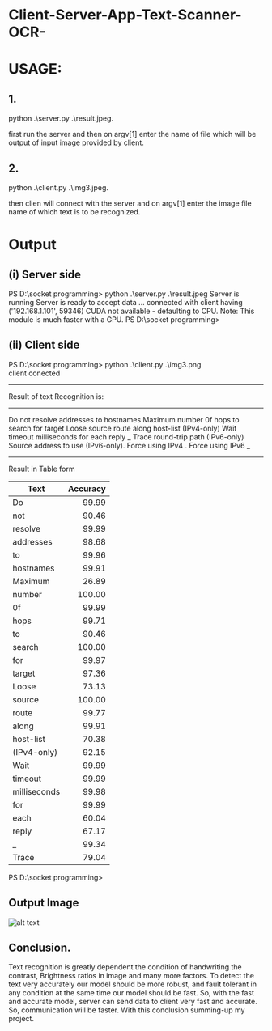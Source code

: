 # Client-Server-App-Text-Scanner-OCR-
# USAGE:
## 1.
python .\server.py .\result.jpeg.

first run the server and then on argv[1] enter the name of file  which will be output of input image provided by client.

## 2. 

python .\client.py .\img3.jpeg.

then clien will connect with the server and on argv[1] enter the image file name of which text is to be recognized.

# Output

## (i) Server side
PS D:\socket programming> python .\server.py .\result.jpeg
Server is running
Server is ready to accept data ...
connected with client having ('192.168.1.101', 59346)
CUDA not available - defaulting to CPU. Note: This module is much faster with a GPU.
PS D:\socket programming>


## (ii) Client side 
PS D:\socket programming> python .\client.py .\img3.png  
client conected
****************************************************************
Result of text Recognition is:

****************************************************************
Do not resolve addresses to hostnames Maximum number 0f hops to search for target Loose source route along host-list (IPv4-only) Wait timeout milliseconds for each reply _ Trace round-trip path (IPv6-only) Source address to use (IPv6-only). Force using IPv4 . Force using IPv6 _ 
****************************************************************
Result in Table form

|     Text     | Accuracy |
| ------------ | --------:|
|      Do      |  99.99   |
|     not      |  90.46   |
|   resolve    |  99.99   |
|  addresses   |  98.68   |
|      to      |  99.96   |
|  hostnames   |  99.91   |
|   Maximum    |  26.89   |
|    number    |  100.00  |
|      0f      |  99.99   |
|     hops     |  99.71   |
|      to      |  90.46   |
|    search    |  100.00  |
|     for      |  99.97   |
|    target    |  97.36   |
|    Loose     |  73.13   |
|    source    |  100.00  |
|    route     |  99.77   |
|    along     |  99.91   |
|  host-list   |  70.38   |
| (IPv4-only)  |  92.15   |
|     Wait     |  99.99   |
|   timeout    |  99.99   |
| milliseconds |  99.98   |
|     for      |  99.99   |
|     each     |  60.04   |
|    reply     |  67.17   |
|      _       |  99.34   |
|    Trace     |  79.04   |


PS D:\socket programming>

## Output Image

![alt text](https://github.com/rahul-maurya11b/Client-Server-App-Text-Scanner-OCR-/blob/master/result.jpeg)

## Conclusion.
Text recognition is greatly dependent the condition of
handwriting the contrast, Brightness ratios in image and
many more factors.
To detect the text very accurately our model should be more
robust, and fault tolerant in any condition at the same time
our model should be fast.
So, with the fast and accurate model, server can send data to
client very fast and accurate. So, communication will be
faster.
With this conclusion summing-up my project.




 

